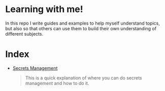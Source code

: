 # Learning with me!
In this repo I write guides and examples to help myself understand topics, but also so that others can use them to build their own understanding of different subjects.

# Index
 - [Secrets Management](https://github.com/Zorkyx22/Learning/SecretsManagementExample/SecretsManagement.md)
    > This is a quick explanation of where you can do secrets management and how to do it.
